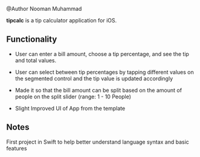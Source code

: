 @Author Nooman Muhammad

**tipcalc** is a tip calculator application for iOS.

## Functionality


- User can enter a bill amount, choose a tip percentage, and see the tip and total values.
- User can select between tip percentages by tapping different values on the segmented control and the tip value is updated accordingly

- Made it so that the bill amount can be split based on the amount of people on the split slider (range: 1 - 10 People)
- Slight Improved UI of App from the template 


## Notes

First project in Swift to help better understand language syntax and basic features

